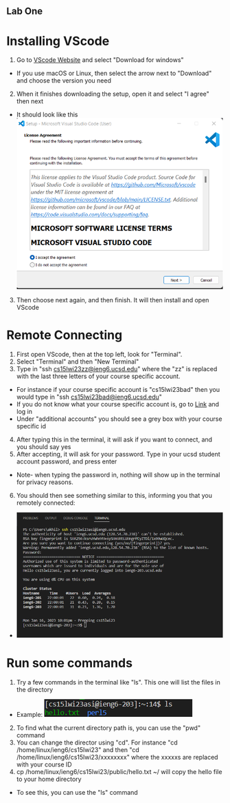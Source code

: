 ## Lab One

# Installing VScode
1. Go to [VScode Website](https://code.visualstudio.com/) and select "Download for windows"
* If you use macOS or Linux, then select the arrow next to "Download" and choose the version you need
2. When it finishes downloading the setup, open it and select "I agree" then next
* It should look like this ![Image](agrement.png)
3. Then choose next again, and then finish. It will then install and open VScode

# Remote Connecting
1. First open VScode, then at the top left, look for "Terminal". 
2. Select "Terminal" and then "New Terminal"
3. Type in "ssh cs15lwi23zz@ieng6.ucsd.edu" where the "zz" is replaced with the last three letters of your course specific account.
* For instance if your course specific account is "cs15lwi23bad" then you would type in "ssh cs15lwi23bad@ieng6.ucsd.edu"
* If you do not know what your course specific account is, go to [Link](https://sdacs.ucsd.edu/~icc/index.php) and log in
* Under "additional accounts" you should see a grey box with your course specific id
4. After typing this in the terminal, it will ask if you want to connect, and you should say yes
5. After accepting, it will ask for your password. Type in your ucsd student account password, and press enter
* Note- when typing the password in, nothing will show up in the terminal for privacy reasons.
6. You should then see something similar to this, informing you that you remotely connected:
* ![Image](connected.png)

# Run some commands
1. Try a few commands in the terminal like "ls". This one will list the files in the directory
* Example: ![Image](ls.png)
2. To find what the current directory path is, you can use the "pwd" command
3. You can change the director using "cd". For instance "cd  /home/linux/ieng6/cs15lwi23" and then "cd /home/linux/ieng6/cs15lwi23/xxxxxxxx" where the xxxxxs are replaced with your course ID
4. cp /home/linux/ieng6/cs15lwi23/public/hello.txt ~/ will copy the hello file to your home directory
* To see this, you can use the "ls" command

